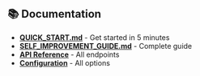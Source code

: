 ## 📚 Documentation

- **[QUICK_START.md](./QUICK_START.md)** - Get started in 5 minutes
- **[SELF_IMPROVEMENT_GUIDE.md](./SELF_IMPROVEMENT_GUIDE.md)** - Complete guide
- **[API Reference](./SELF_IMPROVEMENT_GUIDE.md#api-endpoints)** - All endpoints
- **[Configuration](./SELF_IMPROVEMENT_GUIDE.md#configuration)** - All options

